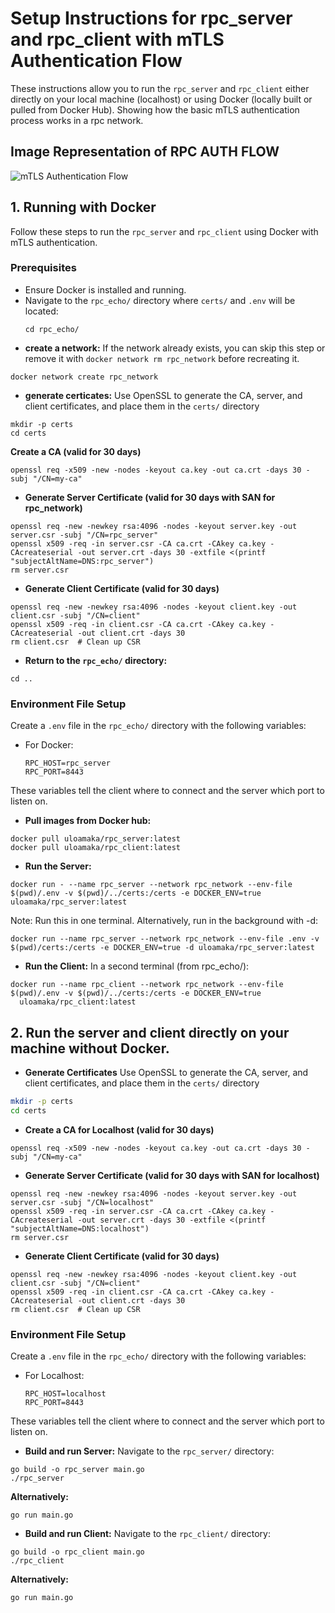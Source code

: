 # Setup Instructions for rpc_server and rpc_client with mTLS Authentication Flow
These instructions allow you to run the `rpc_server` and `rpc_client` either directly on your local machine (localhost) or using Docker (locally built or pulled from Docker Hub).
Showing how the basic mTLS authentication process works in a rpc network.

## Image Representation of RPC AUTH FLOW

![mTLS Authentication Flow](https://raw.githubusercontent.com/your_username/your_repo/main/images/mtls_flow.png)
## 1. Running with Docker
Follow these steps to run the `rpc_server` and `rpc_client` using Docker with mTLS authentication.

### Prerequisites
- Ensure Docker is installed and running.
- Navigate to the `rpc_echo/` directory where `certs/` and `.env` will be located:
  ```
  cd rpc_echo/
  ```
- **create a network:**
If the network already exists, you can skip this step or remove it with `docker network rm rpc_network` before recreating it.
```
docker network create rpc_network
```
- **generate certicates:**
Use OpenSSL to generate the CA, server, and client certificates, and place them in the `certs/` directory
```
mkdir -p certs
cd certs
```
**Create a CA (valid for 30 days)**
```
openssl req -x509 -new -nodes -keyout ca.key -out ca.crt -days 30 -subj "/CN=my-ca"
```
- **Generate Server Certificate (valid for 30 days with SAN for rpc_network)**
```
openssl req -new -newkey rsa:4096 -nodes -keyout server.key -out server.csr -subj "/CN=rpc_server"
openssl x509 -req -in server.csr -CA ca.crt -CAkey ca.key -CAcreateserial -out server.crt -days 30 -extfile <(printf "subjectAltName=DNS:rpc_server")
rm server.csr
```
- **Generate Client Certificate (valid for 30 days)**
```
openssl req -new -newkey rsa:4096 -nodes -keyout client.key -out client.csr -subj "/CN=client"
openssl x509 -req -in client.csr -CA ca.crt -CAkey ca.key -CAcreateserial -out client.crt -days 30
rm client.csr  # Clean up CSR
```
- **Return to the `rpc_echo/` directory:**
```
cd ..
```
### Environment File Setup
Create a `.env` file in the `rpc_echo/` directory with the following variables:
- For Docker:
    ```
    RPC_HOST=rpc_server
    RPC_PORT=8443
    ```
These variables tell the client where to connect and the server which port to listen on.
- **Pull images from Docker hub:**
```
docker pull uloamaka/rpc_server:latest
docker pull uloamaka/rpc_client:latest
```

- **Run the Server:**
```
docker run - --name rpc_server --network rpc_network --env-file $(pwd)/.env -v $(pwd)/../certs:/certs -e DOCKER_ENV=true uloamaka/rpc_server:latest
```
Note: Run this in one terminal. Alternatively, run in the background with -d:
```
docker run --name rpc_server --network rpc_network --env-file .env -v $(pwd)/certs:/certs -e DOCKER_ENV=true -d uloamaka/rpc_server:latest
```

- **Run the Client:**
  In a second terminal (from rpc_echo/):
```
docker run --name rpc_client --network rpc_network --env-file $(pwd)/.env -v $(pwd)/../certs:/certs -e DOCKER_ENV=true 
  uloamaka/rpc_client:latest
```

## 2. Run the server and client directly on your machine without Docker.
- **Generate Certificates**
Use OpenSSL to generate the CA, server, and client certificates, and place them in the `certs/` directory 
```bash
mkdir -p certs
cd certs
```
- **Create a CA for Localhost (valid for 30 days)**
```
openssl req -x509 -new -nodes -keyout ca.key -out ca.crt -days 30 -subj "/CN=my-ca"
```
- **Generate Server Certificate (valid for 30 days with SAN for localhost)**
```
openssl req -new -newkey rsa:4096 -nodes -keyout server.key -out server.csr -subj "/CN=localhost"
openssl x509 -req -in server.csr -CA ca.crt -CAkey ca.key -CAcreateserial -out server.crt -days 30 -extfile <(printf "subjectAltName=DNS:localhost")
rm server.csr
```
- **Generate Client Certificate (valid for 30 days)**
```
openssl req -new -newkey rsa:4096 -nodes -keyout client.key -out client.csr -subj "/CN=client"
openssl x509 -req -in client.csr -CA ca.crt -CAkey ca.key -CAcreateserial -out client.crt -days 30
rm client.csr  # Clean up CSR
```
### Environment File Setup
Create a `.env` file in the `rpc_echo/` directory with the following variables:
- For Localhost:
    ```
    RPC_HOST=localhost
    RPC_PORT=8443
    ```
These variables tell the client where to connect and the server which port to listen on.

- **Build and run Server:**
Navigate to the `rpc_server/` directory:
```
go build -o rpc_server main.go
./rpc_server
```
**Alternatively:**
```
go run main.go
```
- **Build and run Client:**
Navigate to the `rpc_client/` directory:

```
go build -o rpc_client main.go
./rpc_client
```
**Alternatively:**
```
go run main.go
```
